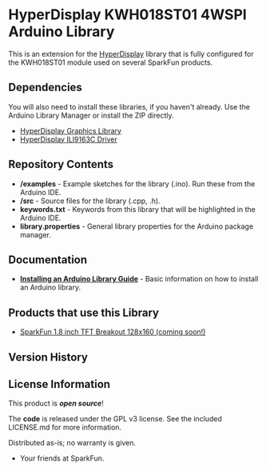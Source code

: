 HyperDisplay KWH018ST01 4WSPI Arduino Library
========================================

This is an extension for the [HyperDisplay](https://github.com/sparkfun/SparkFun_HyperDisplay) library that is fully configured for the KWH018ST01 module used on several SparkFun products. 

Dependencies
------------
You will also need to install these libraries, if you haven't already. Use the Arduino Library Manager or install the ZIP directly. 
* [HyperDisplay Graphics Library](https://github.com/sparkfun/SparkFun_HyperDisplay)
* [HyperDisplay ILI9163C Driver](https://github.com/sparkfun/HyperDisplay_ILI9163C_ArduinoLibrary)



Repository Contents
-------------------

* **/examples** - Example sketches for the library (.ino). Run these from the Arduino IDE.
* **/src** - Source files for the library (.cpp, .h).
* **keywords.txt** - Keywords from this library that will be highlighted in the Arduino IDE.
* **library.properties** - General library properties for the Arduino package manager.

Documentation
--------------

* **[Installing an Arduino Library Guide](https://learn.sparkfun.com/tutorials/installing-an-arduino-library)** - Basic information on how to install an Arduino library.

Products that use this Library 
---------------------------------
* [SparkFun 1.8 inch TFT Breakout 128x160 (coming soon!)](https://www.sparkfun.com/products/15143)

Version History
---------------


License Information
-------------------

This product is _**open source**_!

The **code** is released under the GPL v3 license. See the included LICENSE.md for more information.

Distributed as-is; no warranty is given.

- Your friends at SparkFun.
